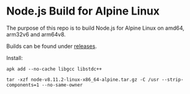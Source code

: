 # Node.js Build for Alpine Linux

The purpose of this repo is to build Node.js for Alpine Linux on amd64, arm32v6 and arm64v8.

Builds can be found under [releases](https://github.com/oznu/alpine-node/releases).

Install:

```
apk add --no-cache libgcc libstdc++

tar -xzf node-v8.11.2-linux-x86_64-alpine.tar.gz -C /usr --strip-components=1 --no-same-owner
```

